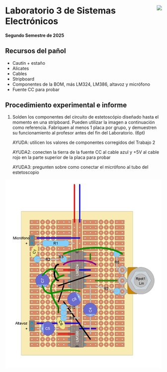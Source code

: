 # <img src="https://julianodb.github.io/SISTEMAS_ELECTRONICOS_PARA_INGENIERIA_BIOMEDICA/img/logo_fing.png?raw=true" align="right" height="45"> Laboratorio 3 de Sistemas Electrónicos
#### Segundo Semestre de 2025

## Recursos del pañol

- Cautín + estaño
- Alicates
- Cables
- Stripboard
- Componentes de la BOM, más LM324, LM386, altavoz y micrófono
- Fuente CC para probar

## Procedimiento experimental e informe

1. Solden los componentes del circuito de estetoscópio diseñado hasta el momento en una stripboard. Pueden utilizar la imagen a continuación como referencia. Fabriquen al menos 1 placa por grupo, y demuestren su funcionamiento al profesor antes del fin del Laboratorio. (6pt)

    AYUDA: utilicen los valores de componentes corregidos del Trabajo 2

    AYUDA2: conecten la tierra de la fuente CC al cable azul y +5V al cable rojo en la parte superior de la placa para probar

    AYUDA3: pregunten sobre como conectar el micrófono al tubo del estetoscopio

![21_1](../img/stethoscope.png)